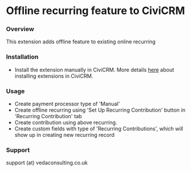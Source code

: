 # Offline recurring feature to CiviCRM  #


### Overview ###

This extension adds offline feature to existing online recurring

### Installation ###

* Install the extension manually in CiviCRM. More details [here](http://wiki.civicrm.org/confluence/display/CRMDOC/Extensions#Extensions-Installinganewextension) about installing extensions in CiviCRM.

### Usage ###
* Create payment processor type of 'Manual'
* Create offline recurring using 'Set Up Recurring Contribution' button in 'Recurring Contribution' tab
* Create contribution using above recurring.
* Create custom fields with type of 'Recurring Contributions', which will show up in creating new recurring record

### Support ###

support (at) vedaconsulting.co.uk
